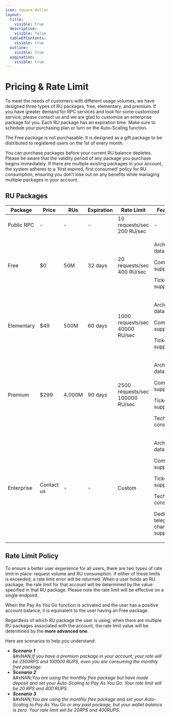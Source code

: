 ```yaml
---
icon: square-dollar
layout:
  title:
    visible: true
  description:
    visible: false
  tableOfContents:
    visible: true
  outline:
    visible: true
  pagination:
    visible: true
---
```


# Pricing & Rate Limit

To meet the needs of customers with different usage volumes, we have designed three types of RU packages, free, elementary, and premium. If you have greater demand for RPC services and look for some customized service, please contact us and we are glad to customize an enterprise package for you. Each RU package has an expiration time. Make sure to schedule your purchasing plan or turn on the Auto-Scaling function.&#x20;

The Free package is not purchasable. It is designed as a gift package to be distributed to registered users on the 1st of every month.&#x20;

You can purchase packages before your current RU balance depletes. Please be aware that the validity period of any package you purchase begins immediately. If there are multiple existing packages in your account, the system adheres to a 'first expired, first consumed' policy for RU consumption, ensuring you don’t lose out on any benefits while managing multiple packages in your account.

## RU Packages

<table data-full-width="true"><thead><tr><th width="134">Package</th><th width="113">Price</th><th width="95">RUs</th><th width="105">Expiration</th><th width="173">Rate Limit</th><th width="312">Features</th></tr></thead><tbody><tr><td>Public RPC</td><td>-</td><td>-</td><td>-</td><td>10 requests/sec<br>200 RU/sec</td><td>-</td></tr><tr><td>Free</td><td>$0</td><td>50M</td><td>32 days</td><td>20 requests/sec<br>400 RU/sec</td><td><p>Archive data</p><p>Community support</p><p>Ticket support</p></td></tr><tr><td>Elementary</td><td>$49</td><td>500M</td><td>60 days</td><td>1000 requests/sec<br>40000 RU/sec</td><td><p>Archive data</p><p>Community support </p><p>Ticket support </p></td></tr><tr><td>Premium</td><td>$299</td><td>4,000M</td><td>90 days</td><td>2500 requests/sec<br>100000 RU/sec</td><td><p>Archive data</p><p>Community support</p><p>Ticket support </p><p>Technical consultant </p></td></tr><tr><td>Enterprise</td><td>Contact us</td><td>-</td><td>-</td><td>Custom</td><td><p>Archive data</p><p>Community support</p><p>Ticket support </p><p>Technical consultant </p><p>Dedicated telegram channel support</p></td></tr></tbody></table>

## Rate Limit Policy

To ensure a better user experience for all users, there are two types of rate limit in place: request volume and RU consumption. If either of these limits is exceeded, a rate limit error will be returned. When a user holds an RU package, the rate limit for that account will be determined by the value specified in that RU package. Please note the rate limit will be effective on a single endpoint.

When the Pay As You Go function is activated and the user has a positive account balance, it is equivalent to the user having an Free package.

Regardless of which RU package the user is using, when there are multiple RU packages associated with the account, the rate limit value will be determined by the **more advanced one**.

Here are scenarios to help you understand:

* _**Scenario 1**_\
  &#xNAN;_&#x49;f you have a premium package in your account, your rate will be 2500RPS and 100000 RUPS, even you are consuming the monthly free package._
* _**Scenario 2**_\
  &#xNAN;_&#x59;ou are using the monthly free package but have made deposit and set your Auto-Scaling to Pay As You Go. Your rate limit will be 20 RPS and 400 RUPS._
* _**Scenario 3**_\
  &#xNAN;_&#x59;ou are using the monthly free package and set your Auto-Scaling to Pay As You Go or any paid package, but your wallet balance is zero. Your rate limit will be 20RPS and 400RUPS._
